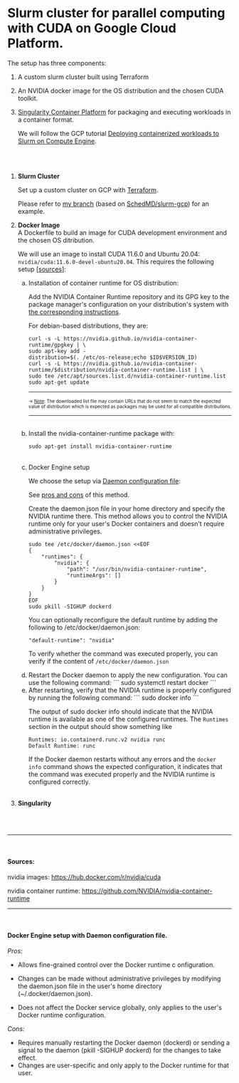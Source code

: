 # Slurm cluster for parallel computing with CUDA on Google Cloud Platform. 

The setup has three components:

1) A custom slurm cluster built using Terraform
2) An NVIDIA docker image for the OS distribution and the chosen CUDA toolkit.
3) [Singularity Container Platform](https://sylabs.io/singularity/) for packaging and executing workloads in a container format. 

    We will follow the GCP tutorial [Deploying containerized workloads to Slurm on Compute Engine](https://cloud.google.com/architecture/deploying-containerized-workloads-slurm-cluster-compute-engine).

<br>
<br>

<ol>
<li> <b> Slurm Cluster </b>
<br>

Set up a custom cluster on GCP with [Terraform](https://developer.hashicorp.com/terraform). 

Please refer to [my branch](https://github.com/mfmotta/slurm-gcp/tree/mm_branch/terraform/slurm_cluster/examples/slurm_cluster/cloud/full) (based on [SchedMD/slurm-gcp](https://github.com/SchedMD/slurm-gcp)) for an example.
</li>

<li> <b> Docker Image </b>
<br>
A Dockerfile to build an image for CUDA development environment and the chosen OS ditribution.

We will use an image to install CUDA 11.6.0 and Ubuntu 20.04: `nvidia/cuda:11.6.0-devel-ubuntu20.04`. This requires the following setup [[sources](#sources)]:


<ol type='a'> 

<li> Installation of container runtime for OS distribution:


Add the NVIDIA Container Runtime repository and its GPG key to the package manager's configuration on your distribution's system
with [the corresponding instructions](https://nvidia.github.io/nvidia-container-runtime/). 

For debian-based distributions, they are:
```
curl -s -L https://nvidia.github.io/nvidia-container-runtime/gpgkey | \
sudo apt-key add -
distribution=$(. /etc/os-release;echo $ID$VERSION_ID)
curl -s -L https://nvidia.github.io/nvidia-container-runtime/$distribution/nvidia-container-runtime.list | \
sudo tee /etc/apt/sources.list.d/nvidia-container-runtime.list
sudo apt-get update
```

---
<font size ="1"> &rarr; [Note](https://docs.nvidia.com/datacenter/cloud-native/container-toolkit/install-guide.html#setting-up-nvidia-container-toolkit:~:text=container%2Dtoolkit.list-,Note,-Note%20that%20in): The downloaded list file may contain URLs that do not seem to match the expected value of distribution which is expected as packages may be used for all compatible distributions.</font>

---

<br>
</li>


<li> Install the nvidia-container-runtime package with:

```
sudo apt-get install nvidia-container-runtime
```
</li>

<br>
<li>
Docker Engine setup

We choose the setup via [Daemon configuration file](https://github.com/NVIDIA/nvidia-container-runtime#daemon-configuration-file):

See [pros and cons](#Docker-Engine-setup-with-Daemon-configuration-file.) of this method.

Create the daemon.json file in your home directory and specify the NVIDIA runtime there. This method allows you to control the NVIDIA runtime only for your user's Docker containers and doesn't require administrative privileges.

```
sudo tee /etc/docker/daemon.json <<EOF
{
    "runtimes": {
        "nvidia": {
            "path": "/usr/bin/nvidia-container-runtime",
            "runtimeArgs": []
        }
    }
}
EOF
sudo pkill -SIGHUP dockerd
```

You can optionally reconfigure the default runtime by adding the following to /etc/docker/daemon.json:
```
"default-runtime": "nvidia"
```

To verify whether the command was executed properly, you can verify if the content of `/etc/docker/daemon.json` 
</li>

<li> Restart the Docker daemon to apply the new configuration. You can use the following command:
```
sudo systemctl restart docker
```
</li>

<li> After restarting, verify that the NVIDIA runtime is properly configured by running the following command:
```
sudo docker info
```

The output of sudo docker info should indicate that the NVIDIA runtime is available as one of the configured runtimes. The `Runtimes` section in the output should show something like 
``` 
Runtimes: io.containerd.runc.v2 nvidia runc
Default Runtime: runc
```

If the Docker daemon restarts without any errors and the `docker info` command shows the expected configuration, it indicates that the command was executed properly and the NVIDIA runtime is configured correctly.
</li>

</ol>

</li>

<br>
<li> <b> Singularity </b>

</li>

</ol>

<br>

<br>

---
<br>

#### Sources:


nvidia images: https://hub.docker.com/r/nvidia/cuda

nvidia container runtime: https://github.com/NVIDIA/nvidia-container-runtime

---
<br>

#### Docker Engine setup with Daemon configuration file.

*Pros:*

- Allows fine-grained control over the Docker runtime c onfiguration.
 
- Changes can be made without administrative privileges by modifying the daemon.json file in the user's home directory (~/.docker/daemon.json).
 
- Does not affect the Docker service globally, only applies to the user's Docker runtime configuration.

*Cons:*

- Requires manually restarting the Docker daemon (dockerd) or sending a signal to the daemon (pkill -SIGHUP dockerd) for the changes to take effect.
- Changes are user-specific and only apply to the Docker runtime for that user.